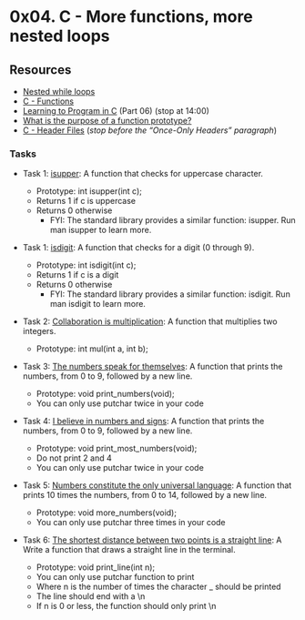 # 0x04. C - More functions, more nested loops

## Resources
+ [Nested while loops](https://www.youtube.com/watch?v=Z3iGeQ1gIss)
+ [C - Functions](http://www.tutorialspoint.com/cprogramming/c_functions.htm)
+ [Learning to Program in C](https://www.youtube.com/watch?v=qMlnFwYdqIw) (Part 06) (stop at 14:00)
+ [What is the purpose of a function prototype?](https://www.geeksforgeeks.org/what-is-the-purpose-of-a-function-prototype/)
+ [C - Header Files](https://www.tutorialspoint.com/cprogramming/c_header_files.htm) (*stop before the “Once-Only Headers” paragraph*)

### Tasks
+ Task 1: [isupper](https://github.com/Hiluhree/alx-low_level_programming/blob/master/0x04-more_functions_nested_loops/0-isupper.c): A function that checks for uppercase character.</br>

	+ Prototype: int isupper(int c);
	+ Returns 1 if c is uppercase
	+ Returns 0 otherwise
		- FYI: The standard library provides a similar function: isupper. Run man isupper to learn more.
+ Task 1: [isdigit](https://github.com/Hiluhree/alx-low_level_programming/blob/master/0x04-more_functions_nested_loops/1-isdigit.c): A function that checks for a digit (0 through 9).</br>

	+ Prototype: int isdigit(int c);
	+ Returns 1 if c is a digit
	+ Returns 0 otherwise
		- FYI: The standard library provides a similar function: isdigit. Run man isdigit to learn more.
+ Task 2: [Collaboration is multiplication](https://github.com/Hiluhree/alx-low_level_programming/blob/master/0x04-more_functions_nested_loops/2-mul.c): A function that multiplies two integers.</br>

	+ Prototype: int mul(int a, int b);
+ Task 3: [The numbers speak for themselves](https://github.com/Hiluhree/alx-low_level_programming/blob/master/0x04-more_functions_nested_loops/3-print_numbers.c): A function that prints the numbers, from 0 to 9, followed by a new line.

	+ Prototype: void print_numbers(void);
	+ You can only use putchar twice in your code
+ Task 4: [I believe in numbers and signs](https://github.com/Hiluhree/alx-low_level_programming/blob/master/0x04-more_functions_nested_loops/4-print_most_numbers.c): A function that prints the numbers, from 0 to 9, followed by a new line.</br>

	+ Prototype: void print_most_numbers(void);
	+ Do not print 2 and 4
	+ You can only use putchar twice in your code
+ Task 5: [Numbers constitute the only universal language](https://github.com/Hiluhree/alx-low_level_programming/blob/master/0x04-more_functions_nested_loops/5-more_numbers.c): A function that prints 10 times the numbers, from 0 to 14, followed by a new line.

	+ Prototype: void more_numbers(void);
	+ You can only use putchar three times in your code
+ Task 6: [The shortest distance between two points is a straight line](): A Write a function that draws a straight line in the terminal.

	+ Prototype: void print_line(int n);
	+ You can only use putchar function to print
	+ Where n is the number of times the character _ should be printed
	+ The line should end with a \n
	+ If n is 0 or less, the function should only print \n

